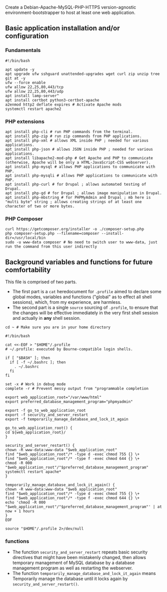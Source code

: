 Create a Debian-Apache-MySQL-PHP-HTTPS version-agnostic environment-bootstrapper to host at least one web application.

## Basic application installation and/or configuration

### Fundamentals

```shell
#!/bin/bash

apt update -y
apt upgrade ufw sshguard unattended-upgrades wget curl zip unzip tree git at -y
ufw --force enable
ufw allow 22,25,80,443/tcp
ufw allow 22,25,80,443/udp
apt install lamp-server^
apt install certbot python3-certbot-apache
a2enmod http2 deflate expires # Activate Apache mods
systemctl restart apache2
```

### PHP extensions

```shell
apt install php-cli # run PHP commands from the terminal.
apt install php-zip # run zip commands from PHP applications.
apt install php-xml # allows XML inside PHP ; needed for various applications.
apt install php-json # allows JSON inside PHP ; needed for various applications.
apt install libapache2-mod-php # Get Apache and PHP to communicate (otherwise, Apache will be only a HTML-JavaScript-CSS webserver).
apt install php-mysql # allows PHP applications to communicate with PHP.
apt install php-mysqli # allows PHP applications to communicate with PHP.
apt install php-curl # for Drupal ; allows automated testing of Drupal.
apt install php-gd # for Drupal ; allows image manipulation in Drupal.
apt install php-mbstring # for PHPMyAdmin and Drupal ; mb here is "multi byte" string ; allows creating strings of at least one character of two or more bytes.
```

### PHP Composer

```shell
curl https://getcomposer.org/installer -o ./composer-setup.php
php composer-setup.php --filename=composer --install-dir=/usr/local/bin
sudo -u www-data composer # No need to switch user to www-data, just run the command from this user indirectly
```

## Background variables and functions for future comfortability

This file is comprised of two parts.

* The first part is a `cat` heredocument for `.profile` aimed to declare some global modes, variables and functions ("global" as to effect all shell sessions), which, from my experience, are harmless.
* The second part is a single `source` sourcing of `.profile`, to ensure that the changes will be effective immediately in the very first shell session and actually in **any** shell session.

```shell
cd ~ # Make sure you are in your home directory
```

```shell
#!/bin/bash

cat <<-EOF > "$HOME"/.profile
# ~/.profile: executed by Bourne-compatible login shells.

if [ "$BASH" ]; then
  if [ -f ~/.bashrc ]; then
    . ~/.bashrc
  fi
fi

set -x # Work in debug mode
complete -r # Prevent messy output from "programmable completion

export web_application_root="/var/www/html"
export preferred_database_management_program="phpmyadmin"

export -f go_to_web_application_root
export -f security_and_server_restart
export -f temporarily_manage_database_and_lock_it_again

go_to_web_application_root() {
cd ${web_application_root}/
}

security_and_server_restart() {
chown -R www-data:www-data "$web_application_root"
find "$web_application_root"/* -type d -exec chmod 755 {} \+
find "$web_application_root"/* -type f -exec chmod 644 {} \+
chmod -R 000 "$web_application_root"/"$preferred_database_management_program"
systemctl restart apache*
}

temporarily_manage_database_and_lock_it_again() {
chown -R www-data:www-data "$web_application_root"
find "$web_application_root"/* -type d -exec chmod 755 {} \+
find "$web_application_root"/* -type f -exec chmod 644 {} \+
echo 'chmod -R 000 "$web_application_root"/"$preferred_database_management_program"' | at now + 1 hours
}
EOF

source "$HOME"/.profile 2>/dev/null
```

### functions

* The function `security_and_server_restart` repeats basic security directives that might have been mistakenly changed, then allows temporary management of MySQL database by a database management program as well as restarting the webserver.
* The function `temporarily_manage_database_and_lock_it_again` means Temporarily manage the database until it locks again by `security_and_server_restart()`.
